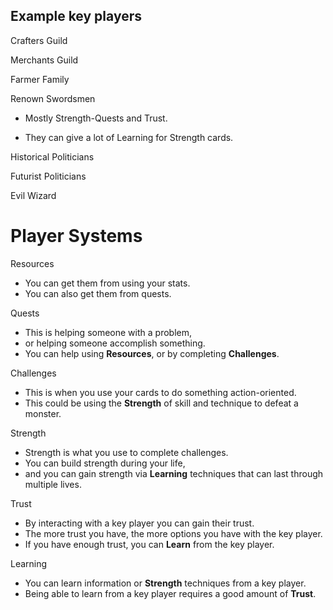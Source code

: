 ## Example key players
Crafters Guild

Merchants Guild

Farmer Family

Renown Swordsmen

- Mostly Strength-Quests and Trust.

- They can give a lot of Learning for Strength cards.

Historical Politicians

Futurist Politicians

Evil Wizard

# Player Systems
Resources
- You can get them from using your stats.
- You can also get them from quests.

Quests
- This is helping someone with a problem,
- or helping someone accomplish something.
- You can help using **Resources**, or by completing **Challenges**.

Challenges
- This is when you use your cards to do something action-oriented.
- This could be using the **Strength** of skill and technique to defeat a monster.

Strength
- Strength is what you use to complete challenges.
- You can build strength during your life,
- and you can gain strength via **Learning** techniques that can last through multiple lives.

Trust
- By interacting with a key player you can gain their trust.
- The more trust you have, the more options you have with the key player.
- If you have enough trust, you can **Learn** from the key player.

Learning
- You can learn information or **Strength** techniques from a key player.
- Being able to learn from a key player requires a good amount of **Trust**.
